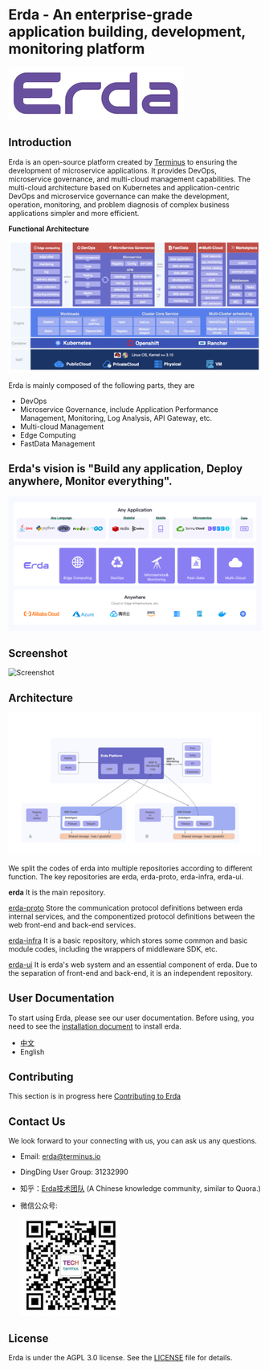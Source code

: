 # Erda - An enterprise-grade application building, development, monitoring platform

![Erda logo](./docs/assets/logo-small.jpg)

## Introduction

Erda is an open-source platform created by [Terminus](https://www.terminus.io/) to ensuring the development of  microservice applications. It provides DevOps, microservice governance, and multi-cloud management capabilities. The multi-cloud architecture based on Kubernetes and application-centric DevOps and microservice governance can make the development, operation, monitoring, and problem diagnosis of complex business applications simpler and more efficient.

**Functional Architecture**

![](./docs/assets/functional_architecture.jpg)

Erda is mainly composed of the following parts, they are
- DevOps
- Microservice Governance, include Application Performance Management, Monitoring, Log Analysis, API Gateway, etc.
- Multi-cloud Management
- Edge Computing
- FastData Management

## Erda's vision is "Build any application, Deploy anywhere, Monitor everything".
![](./docs/assets/vision.png)

## Screenshot

![Screenshot](https://static.erda.cloud/images/erda.gif)

## Architecture

![](./docs/assets/arch.png)

We split the codes of erda into multiple repositories according to different function. The key repositories are erda, erda-proto, erda-infra, erda-ui.

**erda** It is the main repository.

[erda-proto](https://github.com/erda-project/erda-proto) Store the communication protocol definitions between erda internal services, and the componentized protocol definitions between the web front-end and back-end services.

[erda-infra](https://github.com/erda-project/erda-infra) It is a basic repository, which stores some common and basic module codes, including the wrappers of middleware SDK, etc.

[erda-ui](https://github.com/erda-project/erda-ui) It is erda's web system and an essential component of erda. Due to the separation of front-end and back-end, it is an independent repository.

## User Documentation

To start using Erda, please see our user documentation. Before using, you need to see the [installation document](./docs/guides/deploy/How-to-install-the-Erda.md) to install erda.

- [中文](https://dice-docs.app.terminus.io)
- English

## Contributing

This section is in progress here [Contributing to Erda](CONTRIBUTING.md)

## Contact Us

We look forward to your connecting with us, you can ask us any questions.

- Email: erda@terminus.io
- DingDing User Group: 31232990
- 知乎：[Erda技术团队](https://www.zhihu.com/people/erda-project) (A Chinese knowledge community, similar to Quora.)
- 微信公众号:

    ![Erda WeChat](./docs/assets/wechat-small.jpg)

## License

Erda is under the AGPL 3.0 license. See the [LICENSE](LICENSE) file for details.
